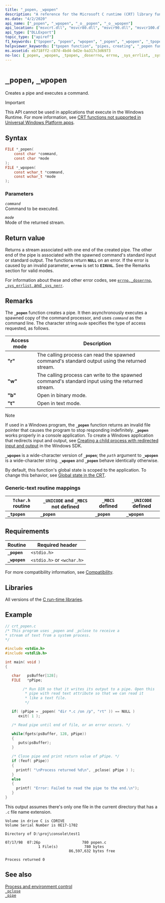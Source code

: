 ```yaml
---
title: "_popen, _wpopen"
description: "A reference for the Microsoft C runtime (CRT) library functions _popen and _wpopen."
ms.date: "4/2/2020"
api_name: ["_popen", "_wpopen", "_o__popen", "_o__wpopen"]
api_location: ["msvcrt.dll", "msvcr80.dll", "msvcr90.dll", "msvcr100.dll", "msvcr100_clr0400.dll", "msvcr110.dll", "msvcr110_clr0400.dll", "msvcr120.dll", "msvcr120_clr0400.dll", "ucrtbase.dll", "api-ms-win-crt-stdio-l1-1-0.dll", "api-ms-win-crt-private-l1-1-0.dll"]
api_type: ["DLLExport"]
topic_type: ["apiref"]
f1_keywords: ["tpopen", "popen", "wpopen", "_popen", "_wpopen", "_tpopen"]
helpviewer_keywords: ["tpopen function", "pipes, creating", "_popen function", "_tpopen function", "popen function", "wpopen function", "_wpopen function"]
ms.assetid: eb718ff2-c87d-4bd4-bd2e-ba317c3d6973
no-loc: [_popen, _wpopen, _tpopen, _doserrno, errno, _sys_errlist, _sys_nerr, EINVAL]
---
```

# `_popen`, `_wpopen`

Creates a pipe and executes a command.

> [!IMPORTANT]
> This API cannot be used in applications that execute in the Windows Runtime. For more information, see [CRT functions not supported in Universal Windows Platform apps](../../cppcx/crt-functions-not-supported-in-universal-windows-platform-apps.md).

## Syntax

```C
FILE *_popen(
    const char *command,
    const char *mode
);
FILE *_wpopen(
    const wchar_t *command,
    const wchar_t *mode
);
```

### Parameters

*`command`*\
Command to be executed.

*`mode`*\
Mode of the returned stream.

## Return value

Returns a stream associated with one end of the created pipe. The other end of the pipe is associated with the spawned command's standard input or standard output. The functions return **`NULL`** on an error. If the error is caused by an invalid parameter, **`errno`** is set to **`EINVAL`**. See the Remarks section for valid modes.

For information about these and other error codes, see [`errno`, `_doserrno`, `_sys_errlist`, and `_sys_nerr`](../errno-doserrno-sys-errlist-and-sys-nerr.md).

## Remarks

The **`_popen`** function creates a pipe. It then asynchronously executes a spawned copy of the command processor, and uses *`command`* as the command line. The character string *`mode`* specifies the type of access requested, as follows.

|Access mode|Description|
|-|-|
|**"r"**|The calling process can read the spawned command's standard output using the returned stream.|
|**"w"**|The calling process can write to the spawned command's standard input using the returned stream.|
|**"b"**|Open in binary mode.|
|**"t"**|Open in text mode.|

> [!NOTE]
> If used in a Windows program, the **`_popen`** function returns an invalid file pointer that causes the program to stop responding indefinitely. **`_popen`** works properly in a console application. To create a Windows application that redirects input and output, see [Creating a child process with redirected input and output](/windows/win32/ProcThread/creating-a-child-process-with-redirected-input-and-output) in the Windows SDK.

**`_wpopen`** is a wide-character version of **`_popen`**; the *`path`* argument to **`_wpopen`** is a wide-character string. **`_wpopen`** and **`_popen`** behave identically otherwise.

By default, this function's global state is scoped to the application. To change this behavior, see [Global state in the CRT](../global-state.md).

### Generic-text routine mappings

|`Tchar.h` routine|`_UNICODE` and `_MBCS` not defined|`_MBCS` defined|`_UNICODE` defined|
|---------------------|--------------------------------------|--------------------|-----------------------|
|**`_tpopen`**|**`_popen`**|**`_popen`**|**`_wpopen`**|

## Requirements

|Routine|Required header|
|-------------|---------------------|
|**`_popen`**|`<stdio.h>`|
|**`_wpopen`**|`<stdio.h>` or `<wchar.h>`|

For more compatibility information, see [Compatibility](../compatibility.md).

## Libraries

All versions of the [C run-time libraries](../crt-library-features.md).

## Example

```C
// crt_popen.c
/* This program uses _popen and _pclose to receive a
* stream of text from a system process.
*/

#include <stdio.h>
#include <stdlib.h>

int main( void )
{

   char   psBuffer[128];
   FILE   *pPipe;

        /* Run DIR so that it writes its output to a pipe. Open this
         * pipe with read text attribute so that we can read it
         * like a text file.
         */

   if( (pPipe = _popen( "dir *.c /on /p", "rt" )) == NULL )
      exit( 1 );

   /* Read pipe until end of file, or an error occurs. */

   while(fgets(psBuffer, 128, pPipe))
   {
      puts(psBuffer);
   }

   /* Close pipe and print return value of pPipe. */
   if (feof( pPipe))
   {
     printf( "\nProcess returned %d\n", _pclose( pPipe ) );
   }
   else
   {
     printf( "Error: Failed to read the pipe to the end.\n");
   }
}
```

This output assumes there's only one file in the current directory that has a `.c` file name extension.

```Output
Volume in drive C is CDRIVE
Volume Serial Number is 0E17-1702

Directory of D:\proj\console\test1

07/17/98  07:26p                   780 popen.c
               1 File(s)            780 bytes
                             86,597,632 bytes free

Process returned 0
```

## See also

[Process and environment control](../process-and-environment-control.md)\
[`_pclose`](pclose.md)\
[`_pipe`](pipe.md)
